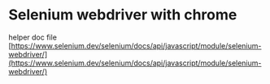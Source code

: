 # Selenium webdriver with chrome

helper doc file
[https://www.selenium.dev/selenium/docs/api/javascript/module/selenium-webdriver/](https://www.selenium.dev/selenium/docs/api/javascript/module/selenium-webdriver/)

